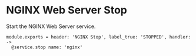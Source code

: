 
# NGINX Web Server Stop

Start the NGINX Web Server service.

    module.exports = header: 'NGINX Stop', label_true: 'STOPPED', handler: ->
      @service.stop name: 'nginx'
